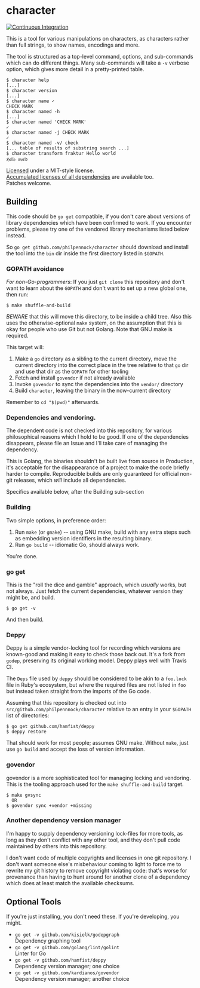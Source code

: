 character
=========

[![Continuous Integration](https://secure.travis-ci.org/philpennock/character.svg?branch=master)](http://travis-ci.org/philpennock/character)

This is a tool for various manipulations on characters, as characters rather
than full strings, to show names, encodings and more.

The tool is structured as a top-level command, options, and sub-commands which
can do different things.  Many sub-commands will take a `-v` verbose option,
which gives more detail in a pretty-printed table.

```console
$ character help
[...]
$ character version
[...]
$ character name ✓
CHECK MARK
$ character named -h
[...]
$ character named 'CHECK MARK'
✓
$ character named -j CHECK MARK
✓
$ character named -v/ check
[... table of results of substring search ...]
$ character transform fraktur Hello world
ℌ𝔢𝔩𝔩𝔬 𝔴𝔬𝔯𝔩𝔡
```

[Licensed](./LICENSE.txt) under a MIT-style license.  
[Accumulated licenses of all dependencies](./LICENSES_all.txt) are available
too.  
Patches welcome.


Building
--------

This code should be `go get` compatible, if you don't care about versions of
library dependencies which have been confirmed to work.  If you encounter
problems, please try one of the vendored library mechanisms listed below
instead.

So `go get github.com/philpennock/character` should download and install the
tool into the `bin` dir inside the first directory listed in `$GOPATH`.


### GOPATH avoidance

*For non-Go-programmers*:
If you just `git clone` this repository and don't want to learn about the
`GOPATH` and don't want to set up a new global one, then run:

```console
$ make shuffle-and-build
```

*BEWARE* that this will move this directory, to be inside a child tree.
Also this uses the otherwise-optional `make` system, on the assumption that
this is okay for people who use Git but not Golang.  Note that GNU make
is required.

This target will:

1. Make a `go` directory as a sibling to the current directory, move the
   current directory into the correct place in the tree relative to that `go`
   dir and use that dir as the `GOPATH` for other tooling
2. Fetch and install `govendor` if not already available
3. Invoke `govendor` to sync the dependencies into the `vendor/` directory
4. Build `character`, leaving the binary in the now-current directory

Remember to `cd "$(pwd)"` afterwards.


### Dependencies and vendoring.

The dependent code is not checked into this repository, for various
philosophical reasons which I hold to be good.  If one of the dependencies
disappears, please file an Issue and I'll take care of managing the
dependency.

This is Golang, the binaries shouldn't be built live from source in
Production, it's acceptable for the disappearance of a project to make the
code briefly harder to compile.  Reproducible builds are only guaranteed for
official non-git releases, which _will_ include all dependencies.

Specifics available below, after the Building sub-section


### Building

Two simple options, in preference order:

1. Run `make` (or `gmake`) -- using GNU make, build with any extra steps such
   as embedding version identifiers in the resulting binary.
2. Run `go build` -- idiomatic Go, should always work.

You're done.


### go get

This is the "roll the dice and gamble" approach, which _usually_ works, but
not always.  Just fetch the current dependencies, whatever version they might
be, and build.

```console
$ go get -v
```

And then build.


### Deppy

Deppy is a simple vendor-locking tool for recording which versions are
known-good and making it easy to check those back out.  It's a fork from
`godep`, preserving its original working model.
Deppy plays well with Travis CI.

The `Deps` file used by `deppy` should be considered to be akin to a
`foo.lock` file in Ruby's ecosystem, but where the required files are not
listed in `foo` but instead taken straight from the imports of the Go code.

Assuming that this repository is checked out into
`src/github.com/philpennnock/character` relative to an entry in your `$GOPATH`
list of directories:

```console
$ go get github.com/hamfist/deppy
$ deppy restore
```

That should work for most people; assumes GNU make.  Without `make`, just
use `go build` and accept the loss of version information.


### govendor

govendor is a more sophisticated tool for managing locking and vendoring.
This is the tooling approach used for the `make shuffle-and-build` target.

```console
$ make gvsync
  OR
$ govendor sync +vendor +missing
```


### Another dependency version manager

I'm happy to supply dependency versioning lock-files for more tools, as
long as they don't conflict with any other tool, and they don't pull code
maintained by others into this repository.

I don't want code of multiple copyrights and licenses in one git repository.
I don't want someone else's misbehaviour coming to light to force me to
rewrite my git history to remove copyright violating code: that's worse for
provenance than having to hunt around for another clone of a dependency which
does at least match the available checksums.


Optional Tools
--------------

If you're just installing, you don't need these.  If you're developing, you
might.

* `go get -v github.com/kisielk/godepgraph`  
   Dependency graphing tool
* `go get -v github.com/golang/lint/golint`  
  Linter for Go
* `go get -v github.com/hamfist/deppy`  
  Dependency version manager; one choice
* `go get -v github.com/kardianos/govendor`  
  Dependency version manager; another choice

